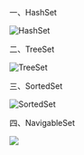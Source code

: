 


一、HashSet

![HashSet](https://i.imgur.com/kktDhKT.png)





二、TreeSet

![TreeSet](https://i.imgur.com/HEn2zIq.png)




三、SortedSet


![SortedSet](https://i.imgur.com/3rdhLH0.png)



四、NavigableSet

![](https://i.imgur.com/EP26ceN.png)










